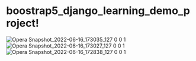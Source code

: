 # boostrap5_django_learning_demo_project!
![Opera Snapshot_2022-06-16_173035_127 0 0 1](https://user-images.githubusercontent.com/74815003/174094013-01046562-0f3c-411f-b068-71873c3bf60c.png)
![Opera Snapshot_2022-06-16_173027_127 0 0 1](https://user-images.githubusercontent.com/74815003/174094017-0a1f6b26-25d7-4ac7-9ccc-9baff4519d9d.png)
![Opera Snapshot_2022-06-16_172838_127 0 0 1](https://user-images.githubusercontent.com/74815003/174094019-744e8c9f-fe1d-4661-8182-b90c1a0bab4c.png)

